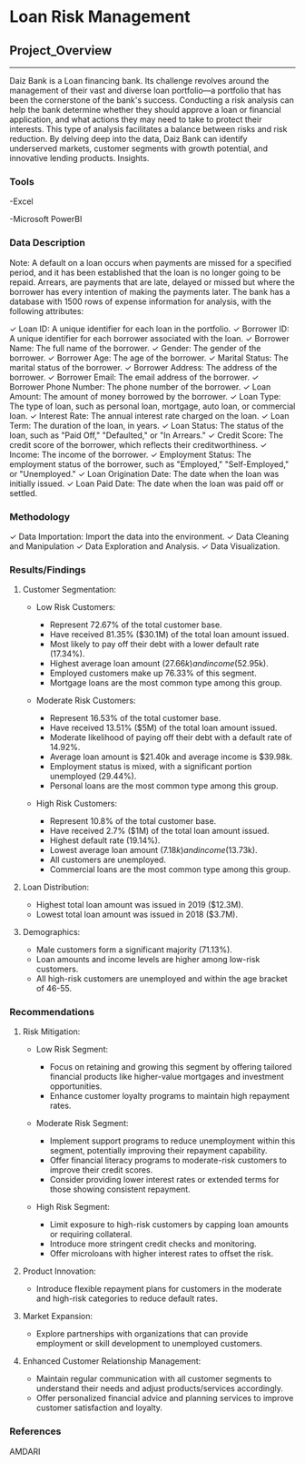 # Loan Risk Management

## Project_Overview
---
Daiz Bank is a Loan financing bank.  Its challenge revolves around the management of their vast and diverse loan portfolio—a portfolio that has been the cornerstone of the bank's success.
Conducting a risk analysis can help the bank determine whether they should approve a loan or financial application, and what actions they may need to take to protect their interests.
This type of analysis facilitates a balance between risks and risk reduction. By delving deep into the data, Daiz Bank can identify underserved markets, customer segments with growth potential, and innovative lending products. 
Insights.

### Tools
-Excel

-Microsoft PowerBI

### Data Description
Note: A default on a loan occurs when payments are missed for a specified period, and it has been established that the loan is no longer going to be repaid. Arrears, are payments that are late, delayed or missed but where the borrower has every intention of making the payments later.
The bank has a database with 1500 rows of expense information for analysis, with the following attributes:
 
✓ Loan ID: A unique identifier for each loan in the portfolio.
✓ Borrower ID: A unique identifier for each borrower associated with the loan.
✓ Borrower Name: The full name of the borrower.
✓ Gender: The gender of the borrower.
✓ Borrower Age: The age of the borrower.
✓ Marital Status: The marital status of the borrower.
✓ Borrower Address: The address of the borrower.
✓ Borrower Email: The email address of the borrower.
✓ Borrower Phone Number: The phone number of the borrower.
✓ Loan Amount: The amount of money borrowed by the borrower.
✓ Loan Type: The type of loan, such as personal loan, mortgage, auto loan, or commercial loan.
✓ Interest Rate: The annual interest rate charged on the loan.
✓ Loan Term: The duration of the loan, in years.
✓ Loan Status: The status of the loan, such as "Paid Off," "Defaulted," or "In Arrears."
✓ Credit Score: The credit score of the borrower, which reflects their creditworthiness.
✓ Income: The income of the borrower.
✓ Employment Status: The employment status of the borrower, such as "Employed," "Self-Employed," or "Unemployed."
✓ Loan Origination Date: The date when the loan was initially issued.
✓ Loan Paid Date: The date when the loan was paid off or settled.



### Methodology
✓ Data Importation: Import the data into the environment.
✓ Data Cleaning and Manipulation
✓ Data Exploration and Analysis.
✓ Data Visualization.


### Results/Findings
1. Customer Segmentation:
   - Low Risk Customers:
     - Represent 72.67% of the total customer base.
     - Have received 81.35% ($30.1M) of the total loan amount issued.
     - Most likely to pay off their debt with a lower default rate (17.34%).
     - Highest average loan amount ($27.66k) and income ($52.95k).
     - Employed customers make up 76.33% of this segment.
     - Mortgage loans are the most common type among this group.

   - Moderate Risk Customers:
     - Represent 16.53% of the total customer base.
     - Have received 13.51% ($5M) of the total loan amount issued.
     - Moderate likelihood of paying off their debt with a default rate of 14.92%.
     - Average loan amount is $21.40k and average income is $39.98k.
     - Employment status is mixed, with a significant portion unemployed (29.44%).
     - Personal loans are the most common type among this group.

   - High Risk Customers:
     - Represent 10.8% of the total customer base.
     - Have received 2.7% ($1M) of the total loan amount issued.
     - Highest default rate (19.14%).
     - Lowest average loan amount ($7.18k) and income ($13.73k).
     - All customers are unemployed.
     - Commercial loans are the most common type among this group.

2. Loan Distribution:
   - Highest total loan amount was issued in 2019 ($12.3M).
   - Lowest total loan amount was issued in 2018 ($3.7M).

3. Demographics:
   - Male customers form a significant majority (71.13%).
   - Loan amounts and income levels are higher among low-risk customers.
   - All high-risk customers are unemployed and within the age bracket of 46-55.


### Recommendations

1. Risk Mitigation:
   - Low Risk Segment:
     - Focus on retaining and growing this segment by offering tailored financial products like higher-value mortgages and investment opportunities.
     - Enhance customer loyalty programs to maintain high repayment rates.

   - Moderate Risk Segment:
     - Implement support programs to reduce unemployment within this segment, potentially improving their repayment capability.
     - Offer financial literacy programs to moderate-risk customers to improve their credit scores.
     - Consider providing lower interest rates or extended terms for those showing consistent repayment.

   - High Risk Segment:
     - Limit exposure to high-risk customers by capping loan amounts or requiring collateral.
     - Introduce more stringent credit checks and monitoring.
     - Offer microloans with higher interest rates to offset the risk.

2. Product Innovation:
   - Introduce flexible repayment plans for customers in the moderate and high-risk categories to reduce default rates.

3. Market Expansion:
      - Explore partnerships with organizations that can provide employment or skill development to unemployed customers.

4. Enhanced Customer Relationship Management:
   - Maintain regular communication with all customer segments to understand their needs and adjust products/services accordingly.
   - Offer personalized financial advice and planning services to improve customer satisfaction and loyalty.

### References
AMDARI

